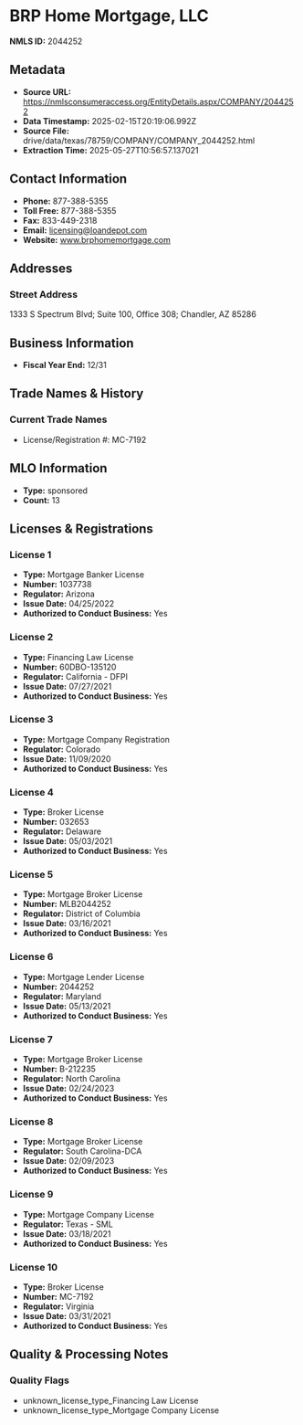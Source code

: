 # BRP Home Mortgage, LLC

**NMLS ID:** 2044252

## Metadata
- **Source URL:** https://nmlsconsumeraccess.org/EntityDetails.aspx/COMPANY/2044252
- **Data Timestamp:** 2025-02-15T20:19:06.992Z
- **Source File:** drive/data/texas/78759/COMPANY/COMPANY_2044252.html
- **Extraction Time:** 2025-05-27T10:56:57.137021

## Contact Information
- **Phone:** 877-388-5355
- **Toll Free:** 877-388-5355
- **Fax:** 833-449-2318
- **Email:** licensing@loandepot.com
- **Website:** www.brphomemortgage.com

## Addresses
### Street Address
1333 S Spectrum Blvd; Suite 100, Office 308; Chandler, AZ 85286

## Business Information
- **Fiscal Year End:** 12/31

## Trade Names & History
### Current Trade Names
- License/Registration #: MC-7192

## MLO Information
- **Type:** sponsored
- **Count:** 13

## Licenses & Registrations

### License 1
- **Type:** Mortgage Banker License
- **Number:** 1037738
- **Regulator:** Arizona
- **Issue Date:** 04/25/2022
- **Authorized to Conduct Business:** Yes

### License 2
- **Type:** Financing Law License
- **Number:** 60DBO-135120
- **Regulator:** California - DFPI
- **Issue Date:** 07/27/2021
- **Authorized to Conduct Business:** Yes

### License 3
- **Type:** Mortgage Company Registration
- **Regulator:** Colorado
- **Issue Date:** 11/09/2020
- **Authorized to Conduct Business:** Yes

### License 4
- **Type:** Broker License
- **Number:** 032653
- **Regulator:** Delaware
- **Issue Date:** 05/03/2021
- **Authorized to Conduct Business:** Yes

### License 5
- **Type:** Mortgage Broker License
- **Number:** MLB2044252
- **Regulator:** District of Columbia
- **Issue Date:** 03/16/2021
- **Authorized to Conduct Business:** Yes

### License 6
- **Type:** Mortgage Lender License
- **Number:** 2044252
- **Regulator:** Maryland
- **Issue Date:** 05/13/2021
- **Authorized to Conduct Business:** Yes

### License 7
- **Type:** Mortgage Broker License
- **Number:** B-212235
- **Regulator:** North Carolina
- **Issue Date:** 02/24/2023
- **Authorized to Conduct Business:** Yes

### License 8
- **Type:** Mortgage Broker License
- **Regulator:** South Carolina-DCA
- **Issue Date:** 02/09/2023
- **Authorized to Conduct Business:** Yes

### License 9
- **Type:** Mortgage Company License
- **Regulator:** Texas - SML
- **Issue Date:** 03/18/2021
- **Authorized to Conduct Business:** Yes

### License 10
- **Type:** Broker License
- **Number:** MC-7192
- **Regulator:** Virginia
- **Issue Date:** 03/31/2021
- **Authorized to Conduct Business:** Yes

## Quality & Processing Notes
### Quality Flags
- unknown_license_type_Financing Law License
- unknown_license_type_Mortgage Company License
